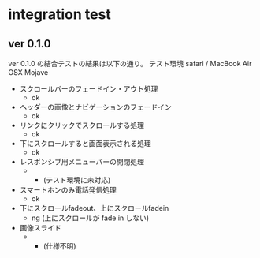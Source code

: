 # integration test

## ver 0.1.0
ver 0.1.0 の結合テストの結果は以下の通り。
テスト環境 safari / MacBook Air OSX Mojave

* スクロールバーのフェードイン・アウト処理
    * ok
* ヘッダーの画像とナビゲーションのフェードイン
    * ok
* リンクにクリックでスクロールする処理
    * ok
* 下にスクロールすると画面表示される処理
   * ok
* レスポンシブ用メニューバーの開閉処理
   * - (テスト環境に未対応)
* スマートホンのみ電話発信処理
   * ok
* 下にスクロールfadeout、上にスクロールfadein
   * ng (上にスクロールが fade in しない)
* 画像スライド
   * - (仕様不明)
